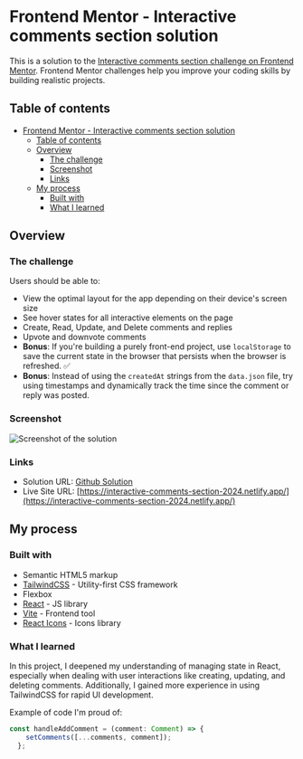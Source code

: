 # Frontend Mentor - Interactive comments section solution

This is a solution to the [Interactive comments section challenge on Frontend Mentor](https://www.frontendmentor.io/challenges/interactive-comments-section-iG1RugEG9). Frontend Mentor challenges help you improve your coding skills by building realistic projects. 

## Table of contents

- [Frontend Mentor - Interactive comments section solution](#frontend-mentor---interactive-comments-section-solution)
  - [Table of contents](#table-of-contents)
  - [Overview](#overview)
    - [The challenge](#the-challenge)
    - [Screenshot](#screenshot)
    - [Links](#links)
  - [My process](#my-process)
    - [Built with](#built-with)
    - [What I learned](#what-i-learned)

## Overview

### The challenge

Users should be able to:

- View the optimal layout for the app depending on their device's screen size
- See hover states for all interactive elements on the page
- Create, Read, Update, and Delete comments and replies
- Upvote and downvote comments
- **Bonus**: If you're building a purely front-end project, use `localStorage` to save the current state in the browser that persists when the browser is refreshed. ✅
- **Bonus**: Instead of using the `createdAt` strings from the `data.json` file, try using timestamps and dynamically track the time since the comment or reply was posted.

### Screenshot

![Screenshot of the solution](/screenshot.avif)

### Links

- Solution URL: [Github Solution](https://github.com/brayanpesantes/interactive-comments)
- Live Site URL: [https://interactive-comments-section-2024.netlify.app/](https://interactive-comments-section-2024.netlify.app/)

## My process

### Built with

- Semantic HTML5 markup
- [TailwindCSS](https://tailwindcss.com/) - Utility-first CSS framework
- Flexbox
- [React](https://reactjs.org/) - JS library
- [Vite](https://vitejs.dev/) - Frontend tool
- [React Icons](https://react-icons.github.io/react-icons/) - Icons library

### What I learned

In this project, I deepened my understanding of managing state in React, especially when dealing with user interactions like creating, updating, and deleting comments. Additionally, I gained more experience in using TailwindCSS for rapid UI development.

Example of code I'm proud of:

```jsx
const handleAddComment = (comment: Comment) => {
    setComments([...comments, comment]);
  };